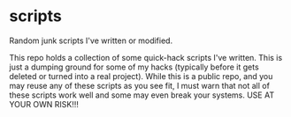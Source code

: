scripts
=======

Random junk scripts I've written or modified.

This repo holds a collection of some quick-hack scripts I've written. This is just a dumping ground for some of my hacks (typically before it gets deleted or turned into a real project). While this is a public repo, and you may reuse any of these scripts as you see fit, I must warn that not all of these scripts work well and some may even break your systems. USE AT YOUR OWN RISK!!!
